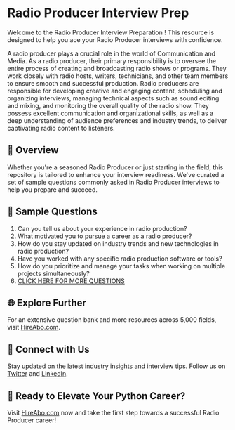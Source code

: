 # Radio Producer Interview Prep

Welcome to the Radio Producer Interview Preparation ! This resource is designed to help you ace your Radio Producer interviews with confidence.

A radio producer plays a crucial role in the world of Communication and Media. As a radio producer, their primary responsibility is to oversee the entire process of creating and broadcasting radio shows or programs. They work closely with radio hosts, writers, technicians, and other team members to ensure smooth and successful production. Radio producers are responsible for developing creative and engaging content, scheduling and organizing interviews, managing technical aspects such as sound editing and mixing, and monitoring the overall quality of the radio show. They possess excellent communication and organizational skills, as well as a deep understanding of audience preferences and industry trends, to deliver captivating radio content to listeners.

## 🚀 Overview

Whether you're a seasoned Radio Producer or just starting in the field, this repository is tailored to enhance your interview readiness. We've curated a set of sample questions commonly asked in Radio Producer interviews to help you prepare and succeed.

## 📝 Sample Questions

1. Can you tell us about your experience in radio production?
2. What motivated you to pursue a career as a radio producer?
3. How do you stay updated on industry trends and new technologies in radio production?
4. Have you worked with any specific radio production software or tools?
5. How do you prioritize and manage your tasks when working on multiple projects simultaneously?
6. [CLICK HERE FOR MORE QUESTIONS](https://hireabo.com/job/8_2_6/Radio%20Producer)

## 🌐 Explore Further

For an extensive question bank and more resources across 5,000 fields, visit [HireAbo.com](https://www.hireabo.com).

## 📱 Connect with Us

Stay updated on the latest industry insights and interview tips. Follow us on [Twitter](https://twitter.com/hireabo) and [LinkedIn](https://www.linkedin.com/in/hire-abo-3609972a8/).

## 🚀 Ready to Elevate Your Python Career?

Visit [HireAbo.com](https://www.hireabo.com) now and take the first step towards a successful Radio Producer career!